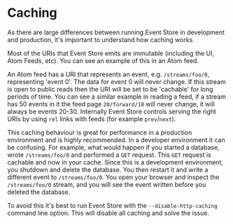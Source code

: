 # Caching

As there are large differences between running Event Store in development and production, it's important to understand how caching works.

Most of the URIs that Event Store emits are immutable (including the UI, Atom Feeds, etc). You can see an example of this in an Atom feed.

An Atom feed has a URI that represents an event, e.g. `/streams/foo/0`, representing 'event 0'. The data for event 0 will never change. If this stream is open to public reads then the URI will be set to be 'cachable' for long periods of time. You can see a similar example in reading a feed, if a stream has 50 events in it the feed page `20/forward/10` will never change, it will always be events 20-30. Internally Event Store controls serving the right URIs by using `rel` links with feeds (for example `prev`/`next`).

This caching behaviour is great for performance in a production environment and is highly recommended. In a developer environment it can be confusing. For example, what would happen if you started a database, wrote `/streams/foo/0` and performed a `GET` request. This `GET` request is cachable and now in your cache. Since this is a development environment, you shutdown and delete the database. You then restart it and write a different event to `/streams/foo/0`. You open your browser and inspect the `/streams/foo/0` stream, and you will see the event written before you deleted the database.

To avoid this it's best to run Event Store with the `--disable-http-caching` command line option. This will disable all caching and solve the issue.
